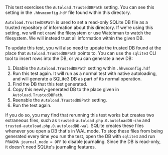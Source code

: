 This test exercises the `Autoload.TrustedDBPath` setting. You can see this setting in the `.hhvmconfig.hdf` file found within this directory.

`Autoload.TrustedDBPath` is used to set a read-only SQLite DB file as a trusted repository of information about this directory. If we're using this setting, we will not crawl the filesystem or use Watchman to watch the filesystem. We will instead trust all information within the given DB.

To update this test, you will also need to update the trusted DB found at the place that `Autoload.TrustedDBPath` points to. You can use the `sqlite3` CLI tool to insert rows into the DB, or you can generate a new DB:

1. Disable the `Autoload.TrustedDBPath` setting within `.hhvmconfig.hdf`
2. Run this test again. It will run as a normal test with native autoloading, and will generate a SQLite3 DB as part of its normal operation.
3. Find the DB that this test generated.
4. Copy this newly-generated DB to the place given in `Autoload.TrustedDBPath`.
5. Reenable the `Autoload.TrustedDBPath` setting.
6. Run the test again.

If you do so, you may find that rerunning this test works but creates two extraneous files, such as `trusted-autoload.php.0.autoloadDB-shm` and `trusted-autoload.php.0.autoloadDB-wal`. SQLite creates these files whenever you open a DB that's in WAL mode. To stop these files from being generated every time you run the test, open the DB with `sqlite3` and run `PRAGMA journal_mode = OFF` to disable journaling. Since the DB is read-only, it doesn't need SQLite's journaling features.

